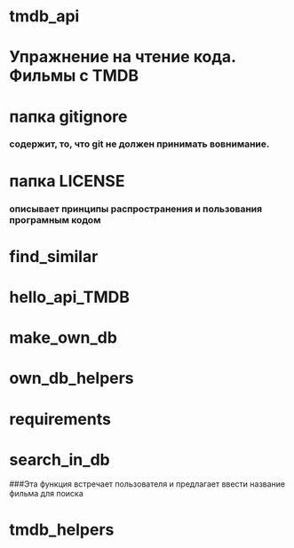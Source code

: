 # tmdb_api
# Упражнение на чтение кода. Фильмы с TMDB
# папка gitignore 
### содержит, то, что git не должен принимать вовнимание.
# папка LICENSE
### описывает принципы распространения и пользования програмным кодом
# find_similar
###
# hello_api_TMDB
###
# make_own_db
###
# own_db_helpers
###
# requirements
###
# search_in_db
###Эта функция встречает пользователя и предлагает ввести название фильма для поиска
# tmdb_helpers
###
